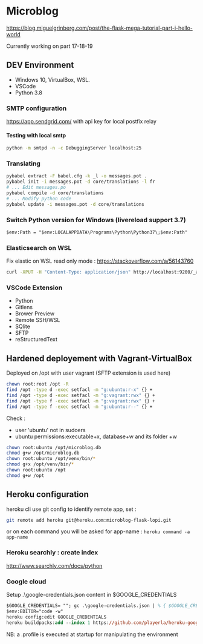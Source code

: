 # Microblog

https://blog.miguelgrinberg.com/post/the-flask-mega-tutorial-part-i-hello-world

Currently working on part 17-18-19

## DEV Environment
- Windows 10, VirtualBox, WSL.
- VSCode
- Python 3.8

### SMTP configuration

https://app.sendgrid.com/ with api key for local postfix relay

#### Testing with local smtp

```sh
python -m smtpd -n -c DebuggingServer localhost:25
```

### Translating

```sh
pybabel extract -F babel.cfg -k _l -o messages.pot .
pybabel init -i messages.pot -d core/translations -l fr
# ... Edit messages.po
pybabel compile -d core/translations
# ... Modify python code
pybabel update -i messages.pot -d core/translations
```

### Switch Python version for Windows (livereload support 3.7)

```ps
$env:Path = "$env:LOCALAPPDATA\Programs\Python\Python37\;$env:Path"
```

### Elasticsearch on WSL

Fix elastic on WSL read only mode : https://stackoverflow.com/a/56143760

```bash
curl -XPUT -H "Content-Type: application/json" http://localhost:9200/_all/_settings -d '{"index.blocks.read_only_allow_delete": false}'
```

### VSCode Extension

- Python
- Gitlens
- Brower Preview
- Remote SSH/WSL
- SQlite
- SFTP
- reStructuredText

## Hardened deployement with Vagrant-VirtualBox

Deployed on /opt with user vagrant (SFTP extension is used here)

```bash
chown root:root /opt -R
find /opt -type d -exec setfacl -m "g:ubuntu:r-x" {} +
find /opt -type d -exec setfacl -m "g:vagrant:rwx" {} +
find /opt -type f -exec setfacl -m "g:vagrant:rwx" {} +
find /opt -type f -exec setfacl -m "g:ubuntu:r--" {} +
```
Check :
- user 'ubuntu' not in sudoers
- ubuntu permissions:executable+x, database+w and its folder +w
```bash
chown root:ubuntu /opt/microblog.db
chmod g+w /opt/microblog.db
chown root:ubuntu /opt/venv/bin/*
chmod g+x /opt/venv/bin/*
chown root:ubuntu /opt
chmod g+w /opt
```

## Heroku configuration

heroku cli use git config to identify remote app, set :
```bash
git remote add heroku git@heroku.com:microblog-flask-lopi.git
```
or on each command you will be asked for app-name : `heroku command -a app-name`

### Heroku searchly : create index

http://www.searchly.com/docs/python

### Google cloud

Setup .\google-credentials.json content in $GOOGLE_CREDENTIALS

```ps
$GOOGLE_CREDENTIALS= ""; gc .\google-credentials.json | % { $GOOGLE_CREDENTIALS += $_ };
$env:EDITOR="code -w"
heroku config:edit GOOGLE_CREDENTIALS
heroku buildpacks:add --index 1 https://github.com/playerla/heroku-google-application-credentials-buildpack.git
```

NB: a .profile is executed at startup for manipulating the environment